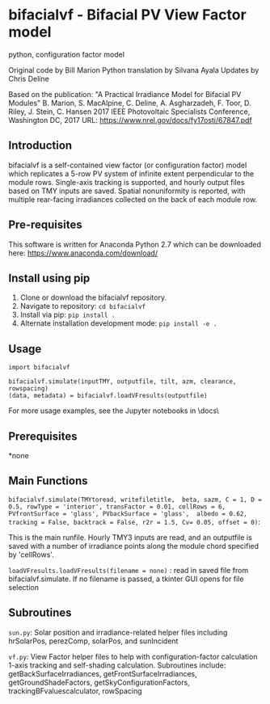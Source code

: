 # bifacialvf - Bifacial PV View Factor model
python, configuration factor model

Original code by Bill Marion
Python translation by Silvana Ayala
Updates by Chris Deline

Based on the publication: "A Practical Irradiance Model for Bifacial PV Modules"
B. Marion, S. MacAlpine, C. Deline, A. Asgharzadeh, F. Toor, D. Riley, J. Stein, C. Hansen
2017 IEEE Photovoltaic Specialists Conference, Washington DC, 2017
URL: https://www.nrel.gov/docs/fy17osti/67847.pdf

## Introduction

bifacialvf is a self-contained view factor (or configuration factor)
model which replicates a 5-row PV system of infinite extent perpendicular to the module rows. 
Single-axis tracking is supported, and hourly output files based on TMY inputs 
are saved.  Spatial nonuniformity is reported, with multiple rear-facing irradiances collected
on the back of each module row.

## Pre-requisites
This software is written for Anaconda Python 2.7 which can be downloaded here: https://www.anaconda.com/download/

## Install using pip

1. Clone or download the bifacialvf repository.
2. Navigate to repository: `cd bifacialvf`
3. Install via pip: `pip install .`
4. Alternate installation development mode: `pip install -e .`

## Usage

```
import bifacialvf

bifacialvf.simulate(inputTMY, outputfile, tilt, azm, clearance, rowspacing)
(data, metadata) = bifacialvf.loadVFresults(outputfile)
```
For more usage examples, see the Jupyter notebooks in \docs\

## Prerequisites

*none


## Main Functions
`bifacialvf.simulate(TMYtoread, writefiletitle,  beta, sazm, C = 1, D = 0.5,
             rowType = 'interior', transFactor = 0.01, cellRows = 6, 
             PVfrontSurface = 'glass', PVbackSurface = 'glass',  albedo = 0.62,  
             tracking = False, backtrack = False, r2r = 1.5, Cv= 0.05, offset = 0)`:  

This is the main runfile.  Hourly TMY3 inputs are read, and an outputfile is saved with
a number of irradiance points along the module chord specified by 'cellRows'.


`loadVFresults.loadVFresults(filename = none)` : 
read in saved file from bifacialvf.simulate.  If no filename is passed, a tkinter GUI opens for file selection

## Subroutines

`sun.py`: 
Solar position and irradiance-related helper files including
hrSolarPos, perezComp, solarPos, and sunIncident

`vf.py`:
View Factor helper files to help with configuration-factor calculation
1-axis tracking and self-shading calculation.
Subroutines include:
getBackSurfaceIrradiances, getFrontSurfaceIrradiances, getGroundShadeFactors,
getSkyConfigurationFactors, trackingBFvaluescalculator, rowSpacing
